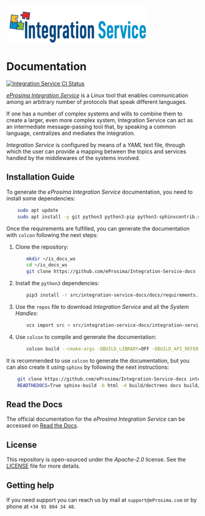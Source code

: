 <a href="https://integration-service.docs.eprosima.com/"><img src="https://github.com/eProsima/Integration-Service/blob/main/docs/images/logo.png?raw=true" hspace="8" vspace="2" height="100" ></a>

# Documentation

[![Integration Service CI Status](https://github.com/eProsima/Integration-Service-docs/actions/workflows/ci.yml/badge.svg)](https://github.com/eProsima/Integration-Service-docs/actions)


[*eProsima Integration Service*](https://github.com/eProsima/Integration-Service) is a Linux tool that enables communication among an arbitrary number of protocols that speak different languages.

If one has a number of complex systems and wills to combine them to create a larger, even more complex system, Integration Service can act as an intermediate message-passing tool that, by speaking a common language, centralizes and mediates the integration.

*Integration Service* is configured by means of a *YAML* text file, through which the user can provide a mapping between the topics and services handled by the middlewares of the systems involved.

## Installation Guide

To generate the *eProsima Integration Service* documentation, you need to install some dependencies:

```bash
    sudo apt update
    sudo apt install -y git python3 python3-pip python3-sphinxcontrib.spelling doxygen
```

Once the requirements are fulfilled, you can generate the documentation with `colcon` following the next steps:

1. Clone the repository:

    ```bash
        mkdir ~/is_docs_ws
        cd ~/is_docs_ws
        git clone https://github.com/eProsima/Integration-Service-docs src/integration-service-docs
    ```

2. Install the `python3` dependencies:

    ```bash
        pip3 install -r src/integration-service-docs/docs/requirements.txt
    ```

3. Use the `repos` file to download *Integration Service* and all the *System Handles*:

    ```bash
        vcs import src < src/integration-service-docs/integration-service-docs.repos
    ```

4. Use `colcon` to compile and generate the documentation:

    ```bash
        colcon build --cmake-args -DBUILD_LIBRARY=OFF -DBUILD_API_REFERENCE=ON
    ```

It is recommended to use `colcon` to generate the documentation, but you can also create it using `sphinx` by following the next instructions:

```bash
    git clone https://github.com/eProsima/Integration-Service-docs integration-service-docs
    READTHEDOCS=True sphinx-build -b html -d build/doctrees docs build/html
```


## Read the Docs

The official documentation for the *eProsima Integration Service* can be accessed on [Read the Docs](https://integration-service.docs.eprosima.com/en/latest/).

## License

This repository is open-sourced under the *Apache-2.0* license. See the [LICENSE](LICENSE) file for more details.

## Getting help

If you need support you can reach us by mail at `support@eProsima.com` or by phone at `+34 91 804 34 48`.
